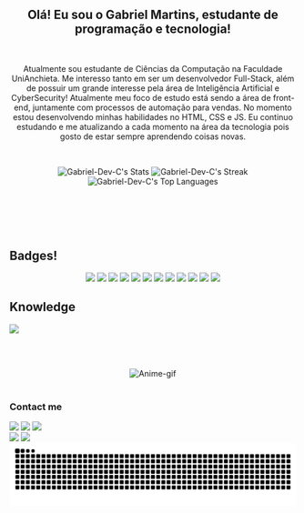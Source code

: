 <div align="center">
<h2>Olá! Eu sou o Gabriel Martins, estudante de programação e tecnologia!</h2>
</div>

<br>

<p align="center">Atualmente sou estudante de Ciências da Computação na Faculdade UniAnchieta. Me interesso tanto em ser um desenvolvedor Full-Stack, além de possuir um grande interesse pela área de Inteligência Artificial e CyberSecurity! Atualmente meu foco de estudo está sendo a área de front-end, juntamente com processos de automação para vendas. No momento estou desenvolvendo minhas habilidades no HTML, CSS e JS. Eu continuo estudando e me atualizando a cada momento na área da tecnologia pois gosto de estar sempre aprendendo coisas novas.</p>

<br>

<div align="center">

![Gabriel-Dev-C's Stats](https://github-readme-stats.vercel.app/api?username=Gabriel-Dev-C&theme=tokyonight&show_icons=true&hide_border=true&count_private=true)
![Gabriel-Dev-C's Streak](https://github-readme-streak-stats.herokuapp.com/?user=Gabriel-Dev-C&theme=tokyonight&hide_border=true)
![Gabriel-Dev-C's Top Languages](https://github-readme-stats.vercel.app/api/top-langs/?username=Gabriel-Dev-C&theme=tokyonight&show_icons=true&hide_border=true&layout=compact)
<br> <br>

<!-- <img alt="Top-Languages" height="200" width="470" src="https://github-readme-stats.vercel.app/api/top-langs/?username=Gabriel-Dev-C&size_weight=0.5&count_weight=0.5&theme=radical&bg_color=00000000"> -->
<!-- [![Top Langs](https://github-readme-stats.vercel.app/api/top-langs/?username=Gabriel-Dev-C&size_weight=0.5&count_weight=0.5&theme=radical&bg_color=00000000)](https://github.com/anuraghazra/github-readme-stats) -->

</div>

##

<br><br>

<h2>Badges!</h2>

<div align="center">
  <img src="https://img.shields.io/badge/Google%20Analytics-E37400?style=for-the-badge&logo=google%20analytics&logoColor=white">
  <img src="https://img.shields.io/badge/Sonarqube-5190cf?style=for-the-badge&logo=sonarqube&logoColor=white">
  <img src="https://img.shields.io/badge/ChatGPT-74aa9c?style=for-the-badge&logo=openai&logoColor=white">
  <img src="https://img.shields.io/badge/Claude-D97757?style=for-the-badge&logo=claude&logoColor=white">
  <img src="https://img.shields.io/badge/github%20copilot-000000?style=for-the-badge&logo=githubcopilot&logoColor=white">
  <img src="https://img.shields.io/badge/Google%20Gemini-8E75B2?style=for-the-badge&logo=googlegemini&logoColor=white">
  <img src="https://img.shields.io/badge/Blockchain.com-121D33?logo=blockchaindotcom&logoColor=fff&style=for-the-badge">
  <img src="https://img.shields.io/badge/Coinbase-0052FF?style=for-the-badge&logo=Coinbase&logoColor=white">
  <img src="https://img.shields.io/badge/Wordpress-21759B?style=for-the-badge&logo=wordpress&logoColor=white">
  <img src="https://img.shields.io/badge/Code%20Climate-000000?style=for-the-badge&logo=Code%20Climate&logoColor=white">
  <img src="https://img.shields.io/badge/Azure_DevOps-0078D7?style=for-the-badge&logo=azure-devops&logoColor=white">
  <img src="https://img.shields.io/badge/Binance-FCD535?style=for-the-badge&logo=binance&logoColor=000">
</div>

<h2>Knowledge</h2>

<div align="left" style="display:grid; gap:20px">
  <img src="https://skillicons.dev/icons?i=html,css,js,c,cs,arduino,azure,bootstrap,cassandra,cypress,discord,docker,dotnet,github,githubactions,gmail,htmx,ai,instagram,java,linkedin">
</div>

<br><br>

<div align="center">
<img alt="Anime-gif" width="350" src="https://i.pinimg.com/originals/be/53/fc/be53fc5350400539c44b3bc7c2552fe9.gif">
</div>

<br>

<h3>Contact me</h3>

<div style="display: inline_block">
  <a href="https://www.youtube.com/@BieeLL_" target="_blank"><img src="https://img.shields.io/badge/YouTube-FF0000?style=for-the-badge&logo=youtube&logoColor=white" target="_blank"></a>
  <a href="https://instagram.com/biel_chms" target="_blank"><img src="https://img.shields.io/badge/-Instagram-%23E4405F?style=for-the-badge&logo=instagram&logoColor=white" target="_blank"></a> 
  <a href = "mailto:gacmartins@gmail.com"><img src="https://img.shields.io/badge/-Gmail-%23333?style=for-the-badge&logo=gmail&logoColor=white" target="_blank"></a><br>
  <a href="www.linkedin.com/in/gabriel-chabaribery-martins-7aab6a2b1" target="_blank"><img src="https://img.shields.io/badge/-LinkedIn-%230077B5?style=for-the-badge&logo=linkedin&logoColor=white" target="_blank"></a>
  <a href="https://stackoverflow.com/users/26669877/gabriel-dev-c?tab=profile" target="_blank"><img src="https://img.shields.io/badge/StackOverflow-orange?style=for-the-badge&logo=stackoverflow&logoColor=white" target="_blank"></a>
</div>

<picture align="center">
  <source media="(prefers-color-scheme: dark)" srcset="https://raw.githubusercontent.com/Gabriel-Dev-C/Gabriel-Dev-C/output/github-contribution-grid-snake-dark.svg">
  <source media="(prefers-color-scheme: light)" srcset="https://raw.githubusercontent.com/Gabriel-Dev-C/Gabriel-Dev-C/output/github-contribution-grid-snake-dark.svg">
  <img align="center" alt="github contribution grid snake animation" src="https://raw.githubusercontent.com/Gabriel-Dev-C/Gabriel-Dev-C/output/github-contribution-grid-snake.svg">
</picture>
